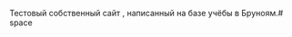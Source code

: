 Тестовый собственный сайт , написанный на базе учёбы в Бруноям.# space
<h4><a href="https://syxanka.github.io/space/index.html"></a></h4>
